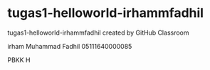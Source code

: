 # tugas1-helloworld-irhammfadhil
tugas1-helloworld-irhammfadhil created by GitHub Classroom

irham Muhammad Fadhil
05111640000085

PBKK H
